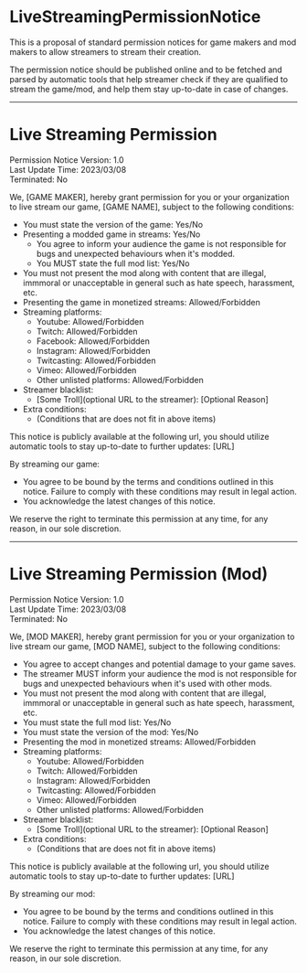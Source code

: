 # LiveStreamingPermissionNotice
This is a proposal of standard permission notices for game makers and mod makers to allow streamers to stream their creation.

The permission notice should be published online and to be fetched and parsed by automatic tools that help streamer check if they are qualified to stream the game/mod, and help them stay up-to-date in case of changes.

---

# Live Streaming Permission

Permission Notice Version: 1.0  
Last Update Time: 2023/03/08  
Terminated: No  

We, [GAME MAKER], hereby grant permission for you or your organization to live stream our game, [GAME NAME], subject to the following conditions:

- You must state the version of the game: Yes/No
- Presenting a modded game in streams: Yes/No
    - You agree to inform your audience the game is not responsible for bugs and unexpected behaviours when it's modded.
    - You MUST state the full mod list: Yes/No
- You must not present the mod along with content that are illegal, immmoral or unacceptable in general such as hate speech, harassment, etc.
- Presenting the game in monetized streams: Allowed/Forbidden
- Streaming platforms:
    - Youtube: Allowed/Forbidden
    - Twitch: Allowed/Forbidden
    - Facebook: Allowed/Forbidden
    - Instagram: Allowed/Forbidden
    - Twitcasting: Allowed/Forbidden
    - Vimeo: Allowed/Forbidden
    - Other unlisted platforms: Allowed/Forbidden
- Streamer blacklist:
    - [Some Troll](optional URL to the streamer): [Optional Reason]
- Extra conditions:
    - (Conditions that are does not fit in above items)

This notice is publicly available at the following url, you should utilize automatic tools to stay up-to-date to further updates: [URL]

By streaming our game:
- You agree to be bound by the terms and conditions outlined in this notice. Failure to comply with these conditions may result in legal action.
- You acknowledge the latest changes of this notice.

We reserve the right to terminate this permission at any time, for any reason, in our sole discretion.

---

# Live Streaming Permission (Mod)

Permission Notice Version: 1.0  
Last Update Time: 2023/03/08  
Terminated: No  

We, [MOD MAKER], hereby grant permission for you or your organization to live stream our game, [MOD NAME], subject to the following conditions:

- You agree to accept changes and potential damage to your game saves.
- The streamer MUST inform your audience the mod is not responsible for bugs and unexpected behaviours when it's used with other mods.
- You must not present the mod along with content that are illegal, immmoral or unacceptable in general such as hate speech, harassment, etc.
- You must state the full mod list: Yes/No
- You must state the version of the mod: Yes/No
- Presenting the mod in monetized streams: Allowed/Forbidden
- Streaming platforms:
    - Youtube: Allowed/Forbidden
    - Twitch: Allowed/Forbidden
    - Instagram: Allowed/Forbidden
    - Twitcasting: Allowed/Forbidden
    - Vimeo: Allowed/Forbidden
    - Other unlisted platforms: Allowed/Forbidden
- Streamer blacklist:
    - [Some Troll](optional URL to the streamer): [Optional Reason]
- Extra conditions:
    - (Conditions that are does not fit in above items)

This notice is publicly available at the following url, you should utilize automatic tools to stay up-to-date to further updates: [URL]

By streaming our mod:
- You agree to be bound by the terms and conditions outlined in this notice. Failure to comply with these conditions may result in legal action.
- You acknowledge the latest changes of this notice.

We reserve the right to terminate this permission at any time, for any reason, in our sole discretion.
